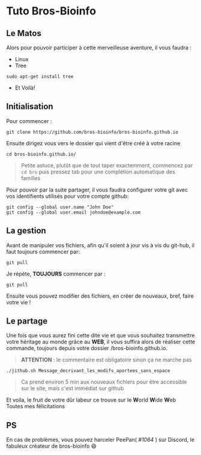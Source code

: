 # Tuto Bros-Bioinfo
## Le Matos
Alors pour pouvoir participer à cette merveilleuse aventure, il vous faudra :
- Linux
- Tree
```shell
sudo apt-get install tree
```
- Et Voilà!

## Initialisation

Pour commencer :
```shell
git clone https://github.com/bros-bioinfo/bros-bioinfo.github.io
```
Ensuite dirigez vous vers le dossier qui vient d'être créé à votre racine 
```shell
cd bros-bioinfo.github.io/
```
> Petite astuce, plutôt que de tout taper exactemment, commencez par `cd bro` puis pressez tab pour une complétion automatique des familles

Pour pouvoir par la suite partager, il vous faudra configurer votre git avec vos identifients utilisés pour votre compte github:
```shell
git config --global user.name "John Doe"
git config --global user.email johndoe@example.com
```

## La gestion

Avant de manipuler vos fichiers, afin qu'il soient à jour vis à vis du git-hub, il faut toujours commencer par:
```shell
git pull
```

Je répète, **TOUJOURS** commencer par :
```shell
git pull
```

Ensuite vous pouvez modifier des fichiers, en créer de nouveaux, bref, faire votre vie !  

## Le partage
Une fois que vous aurez fini cette dite vie et que vous souhaitez transmettre votre héritage au monde grâce au **WEB**, il vous suffira alors de réaliser cette commande, toujours depuis votre dossier /bros-bioinfo.github.io.
> **ATTENTION** : le commentaire est obligatoire sinon ça ne marche pas

```shell
./jithub.sh Message_decrivant_les_modifs_aportees_sans_espace
```
> Ca prend environ 5 min aux nouveaux fichiers pour être accessible sur le site, mais c'est immédiat sur github 


Et voila, le fruit de votre dûr labeur ce trouve sur le **W**orld **W**ide **W**eb  
Toutes mes félicitations
## PS
En cas de problèmes, vous pouvez harceler PeePan( *#1064* ) sur Discord, le fabuleux créateur de bros-bioinfo :smile: 